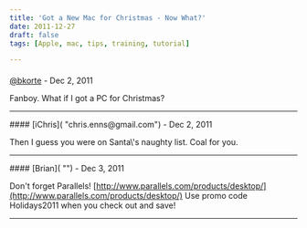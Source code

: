 ```yaml
---
title: 'Got a New Mac for Christmas - Now What?'
date: 2011-12-27
draft: false
tags: [Apple, mac, tips, training, tutorial]

---
```



#### 
[@bkorte](http://twitter.com/bkorte "") - <time datetime="2011-12-27 13:38:27">Dec 2, 2011</time>

Fanboy. What if I got a PC for Christmas?
<hr />
#### 
[iChris]( "chris.enns@gmail.com") - <time datetime="2011-12-27 13:41:04">Dec 2, 2011</time>

Then I guess you were on Santa\\'s naughty list. Coal for you.
<hr />
#### 
[Brian]( "") - <time datetime="2011-12-28 16:45:30">Dec 3, 2011</time>

Don't forget Parallels! [http://www.parallels.com/products/desktop/](http://www.parallels.com/products/desktop/) Use promo code Holidays2011 when you check out and save!
<hr />
